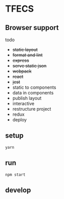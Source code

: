 # TFECS

## Browser support
todo
- ~~static layout~~
- ~~format and lint~~
- ~~express~~
- ~~serve static json~~
- ~~webpack~~
- ~~react~~
- ~~jest~~
- static to components
- data in components
- publish layout
- interactive
- restructure project
- redux
- deploy

## setup
`yarn`

## run
`npm start`

## develop
